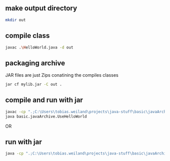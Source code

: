 ## make output directory

```bash
mkdir out
```

## compile class

```bash
javac .\HelloWorld.java -d out
```

## packaging archive
JAR files are just Zips conatining the compiles classes

```bash
jar cf mylib.jar -C out .
```


## compile and run with jar 
````bash
javac -cp ".;C:\Users\tobias.weiland\projects\java-stuff\basic\javaArchive\mylib.jar" basic.javaArchive.UseHelloWorld
java basic.javaArchive.UseHelloWorld
````

OR

## run with jar

````bash
java -cp ".;C:\Users\tobias.weiland\projects\java-stuff\basic\javaArchive\mylib.jar" basic.javaArchive.UseHelloWorld
````